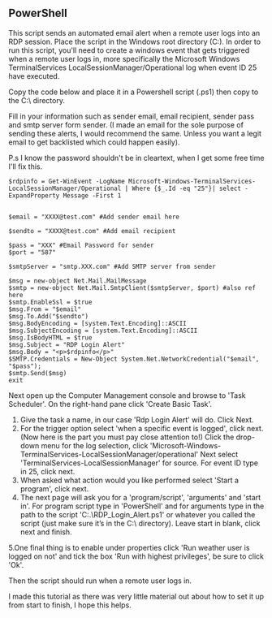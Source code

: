 ## PowerShell


This script sends an automated email alert when a remote user logs into an RDP session. Place the script in the Windows root directory (C:\).
In order to run this script, you'll need to create a windows event that gets triggered when a remote user logs in, more specifically the Microsoft Windows TerminalServices LocalSessionManager/Operational 
log when event ID 25 have executed.

Copy the code below and place it in a Powershell script (.ps1) then copy to the C:\ directory.

Fill in your information such as sender email, email recipient, sender pass and smtp server form sender.
(I made an email for the sole purpose of sending these alerts, I would recommend the same. Unless you want a legit email to get backlisted which could happen easily).

P.s I know the password shouldn't be in cleartext, when I get some free time I'll fix this.

```
$rdpinfo = Get-WinEvent -LogName Microsoft-Windows-TerminalServices-LocalSessionManager/Operational | Where {$_.Id -eq "25"}| select -ExpandProperty Message -First 1


$email = "XXXX@test.com" #Add sender email here 

$sendto = "XXXX@test.com" #Add email recipient
 
$pass = "XXX" #Email Password for sender 
$port = "587"
 
$smtpServer = "smtp.XXX.com" #Add SMTP server from sender

$msg = new-object Net.Mail.MailMessage 
$smtp = new-object Net.Mail.SmtpClient($smtpServer, $port) #also ref here
$smtp.EnableSsl = $true 
$msg.From = "$email"  
$msg.To.Add("$sendto") 
$msg.BodyEncoding = [system.Text.Encoding]::ASCII 
$msg.SubjectEncoding = [system.Text.Encoding]::ASCII
$msg.IsBodyHTML = $true  
$msg.Subject = "RDP Login Alert" 
$msg.Body = "<p>$rdpinfo</p>"
$SMTP.Credentials = New-Object System.Net.NetworkCredential("$email", "$pass"); 
$smtp.Send($msg)
exit
```
Next open up the Computer Management console and browse to 'Task Scheduler'. On the right-hand pane click 'Create Basic Task'.

1. Give the task a name, in our case 'Rdp Login Alert' will do. Click Next.
2. For the trigger option select 'when a specific event is logged', click next.
   (Now here is the part you must pay close attention to!) Click the drop-down menu for the log selection, click 'Microsoft-Windows-        TerminalServices-LocalSessionManager/operational'
   Next select 'TerminalServices-LocalSessionManager' for source.
   For event ID type in 25, click next.
3. When asked what action would you like performed select 'Start a program', click next.
4.  The next page will ask you for a 'program/script', 'arguments' and 'start in'.
    For program script type in 'PowerShell' and for arguments type in the path to the script 'C:\.\RDP_Login_Alert.ps1' or whatever you     called the script (just make sure it’s in the C:\ directory). Leave start in blank, click next and finish.

5.One final thing is to enable under properties click 'Run weather user is logged on not' and tick the box 'Run with highest privileges', be sure to click 'Ok'.

Then the script should run when a remote user logs in. 

I made this tutorial as there was very little material out about how to set it up from start to finish, I hope this helps.
